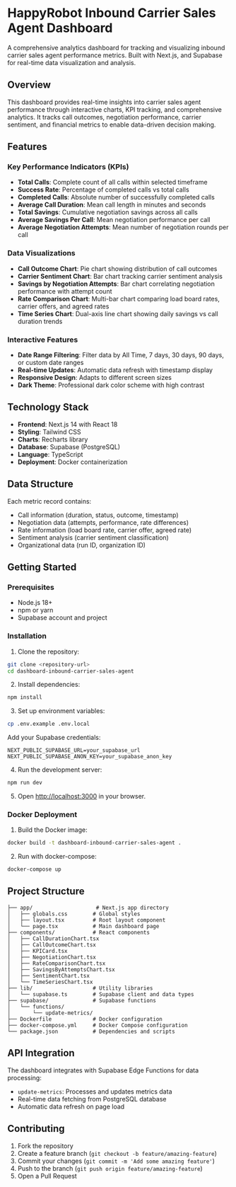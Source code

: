 # HappyRobot Inbound Carrier Sales Agent Dashboard

A comprehensive analytics dashboard for tracking and visualizing inbound carrier sales agent performance metrics. Built with Next.js, and Supabase for real-time data visualization and analysis.

## Overview

This dashboard provides real-time insights into carrier sales agent performance through interactive charts, KPI tracking, and comprehensive analytics. It tracks call outcomes, negotiation performance, carrier sentiment, and financial metrics to enable data-driven decision making.

## Features

### Key Performance Indicators (KPIs)
- **Total Calls**: Complete count of all calls within selected timeframe
- **Success Rate**: Percentage of completed calls vs total calls
- **Completed Calls**: Absolute number of successfully completed calls
- **Average Call Duration**: Mean call length in minutes and seconds
- **Total Savings**: Cumulative negotiation savings across all calls
- **Average Savings Per Call**: Mean negotiation performance per call
- **Average Negotiation Attempts**: Mean number of negotiation rounds per call

### Data Visualizations
- **Call Outcome Chart**: Pie chart showing distribution of call outcomes
- **Carrier Sentiment Chart**: Bar chart tracking carrier sentiment analysis
- **Savings by Negotiation Attempts**: Bar chart correlating negotiation performance with attempt count
- **Rate Comparison Chart**: Multi-bar chart comparing load board rates, carrier offers, and agreed rates
- **Time Series Chart**: Dual-axis line chart showing daily savings vs call duration trends

### Interactive Features
- **Date Range Filtering**: Filter data by All Time, 7 days, 30 days, 90 days, or custom date ranges
- **Real-time Updates**: Automatic data refresh with timestamp display
- **Responsive Design**: Adapts to different screen sizes
- **Dark Theme**: Professional dark color scheme with high contrast

## Technology Stack

- **Frontend**: Next.js 14 with React 18
- **Styling**: Tailwind CSS
- **Charts**: Recharts library
- **Database**: Supabase (PostgreSQL)
- **Language**: TypeScript
- **Deployment**: Docker containerization

## Data Structure

Each metric record contains:
- Call information (duration, status, outcome, timestamp)
- Negotiation data (attempts, performance, rate differences)
- Rate information (load board rate, carrier offer, agreed rate)
- Sentiment analysis (carrier sentiment classification)
- Organizational data (run ID, organization ID)

## Getting Started

### Prerequisites
- Node.js 18+ 
- npm or yarn
- Supabase account and project

### Installation

1. Clone the repository:
```bash
git clone <repository-url>
cd dashboard-inbound-carrier-sales-agent
```

2. Install dependencies:
```bash
npm install
```

3. Set up environment variables:
```bash
cp .env.example .env.local
```

Add your Supabase credentials:
```
NEXT_PUBLIC_SUPABASE_URL=your_supabase_url
NEXT_PUBLIC_SUPABASE_ANON_KEY=your_supabase_anon_key
```

4. Run the development server:
```bash
npm run dev
```

5. Open [http://localhost:3000](http://localhost:3000) in your browser.

### Docker Deployment

1. Build the Docker image:
```bash
docker build -t dashboard-inbound-carrier-sales-agent .
```

2. Run with docker-compose:
```bash
docker-compose up
```

## Project Structure

```
├── app/                    # Next.js app directory
│   ├── globals.css        # Global styles
│   ├── layout.tsx         # Root layout component
│   └── page.tsx           # Main dashboard page
├── components/            # React components
│   ├── CallDurationChart.tsx
│   ├── CallOutcomeChart.tsx
│   ├── KPICard.tsx
│   ├── NegotiationChart.tsx
│   ├── RateComparisonChart.tsx
│   ├── SavingsByAttemptsChart.tsx
│   ├── SentimentChart.tsx
│   └── TimeSeriesChart.tsx
├── lib/                   # Utility libraries
│   └── supabase.ts        # Supabase client and data types
├── supabase/              # Supabase functions
│   └── functions/
│       └── update-metrics/
├── Dockerfile             # Docker configuration
├── docker-compose.yml     # Docker Compose configuration
└── package.json           # Dependencies and scripts
```

## API Integration

The dashboard integrates with Supabase Edge Functions for data processing:
- `update-metrics`: Processes and updates metrics data
- Real-time data fetching from PostgreSQL database
- Automatic data refresh on page load

## Contributing

1. Fork the repository
2. Create a feature branch (`git checkout -b feature/amazing-feature`)
3. Commit your changes (`git commit -m 'Add some amazing feature'`)
4. Push to the branch (`git push origin feature/amazing-feature`)
5. Open a Pull Request


